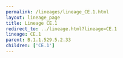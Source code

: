 ```yaml
---
permalink: /lineages/lineage_CE.1.html
layout: lineage_page
title: Lineage CE.1
redirect_to: ../lineage.html?lineage=CE.1
lineage: CE.1
parent: B.1.1.529.5.2.33
children: ['CE.1']
---
```

